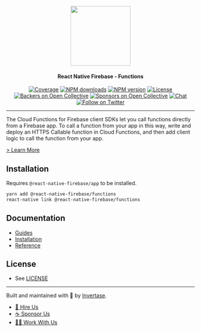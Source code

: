 <p align="center">
  <a href="https://invertase.io/oss/react-native-firebase">
    <img width="160px" src="https://i.imgur.com/JIyBtKW.png"><br/>
  </a>
  <h4 align="center">React Native Firebase - Functions</h2>
</p>

<p align="center">
  <a href="https://api.rnfirebase.io/coverage/functions/detail"><img src="https://api.rnfirebase.io/coverage/functions/badge?style=flat-square" alt="Coverage"></a>
  <a href="https://www.npmjs.com/package/@react-native-firebase/functions"><img src="https://img.shields.io/npm/dm/@react-native-firebase/functions.svg?style=flat-square" alt="NPM downloads"></a>
  <a href="https://www.npmjs.com/package/@react-native-firebase/functions"><img src="https://img.shields.io/npm/v/@react-native-firebase/functions.svg?style=flat-square" alt="NPM version"></a>
  <a href="/LICENSE"><img src="https://img.shields.io/npm/l/react-native-firebase.svg?style=flat-square" alt="License"></a>
  <a href="#backers"><img src="https://opencollective.com/react-native-firebase/backers/badge.svg?style=flat-square" alt="Backers on Open Collective"></a>
  <a href="#sponsors"><img src="https://opencollective.com/react-native-firebase/sponsors/badge.svg?style=flat-square" alt="Sponsors on Open Collective"></a>
  <a href="https://discord.gg/C9aK28N"><img src="https://img.shields.io/discord/295953187817521152.svg?logo=discord&style=flat-square&colorA=7289da&label=discord" alt="Chat"></a>
  <a href="https://twitter.com/rnfirebase"><img src="https://img.shields.io/twitter/follow/rnfirebase.svg?style=social&label=Follow" alt="Follow on Twitter"></a>
</p>

----

The Cloud Functions for Firebase client SDKs let you call functions directly from a Firebase app. 
To call a function from your app in this way, write and deploy an HTTPS Callable function in Cloud Functions, 
and then add client logic to call the function from your app.

[> Learn More](https://firebase.google.com/products/functions/)

## Installation

Requires `@react-native-firebase/app` to be installed.

```bash
yarn add @react-native-firebase/functions
react-native link @react-native-firebase/functions
```

## Documentation

 - [Guides](#TODO)
 - [Installation](#TODO)
 - [Reference](#TODO)

## License

- See [LICENSE](/LICENSE)

----

Built and maintained with 💛 by [Invertase](https://invertase.io). 

- [💼 Hire Us](https://invertase.io/hire-us)
- [☕️ Sponsor Us](https://opencollective.com/react-native-firebase)
- [👩‍💻 Work With Us](https://invertase.io/jobs)
